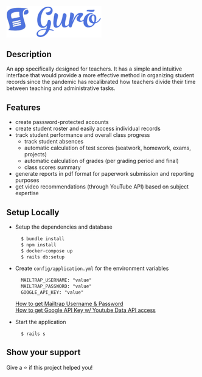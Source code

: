 <img src="app/assets/images/logo_name.png" width="250px">

## Description

An app specifically designed for teachers. It has a simple and intuitive interface that would provide a more effective method in organizing student records since the pandemic has recalibrated how teachers divide their time between teaching and administrative tasks.

## Features
- create password-protected accounts
- create student roster and easily access individual records
- track student performance and overall class progress
  - track student absences
  - automatic calculation of test scores (seatwork, homework, exams, projects)
  - automatic calculation of grades (per grading period and final)
  - class scores summary
- generate reports in pdf format for paperwork submission and reporting purposes
- get video recommendations (through YouTube API) based on subject expertise

## Setup Locally
- Setup the dependencies and database
  ```
    $ bundle install
    $ npm install
    $ docker-compose up
    $ rails db:setup
  ```
- Create ```config/application.yml``` for the environment variables
  ```
    MAILTRAP_USERNAME: "value"
    MAILTRAP_PASSWORD: "value"
    GOOGLE_API_KEY: "value"
  ```
  [How to get Mailtrap Username & Password](https://medium.com/@christianjombo/setting-up-mailtrap-for-laravel-development-313133bb800c#:~:text=You%20can%20get%20your%20Mailtrap,is%20beside%20your%20Mailtrap%20inbox.)
  </br>[How to get Google API Key w/ Youtube Data API access](https://developers.google.com/youtube/v3/getting-started)

- Start the application
  ```
    $ rails s
  ```

## Show your support

Give a ⭐️ if this project helped you!
